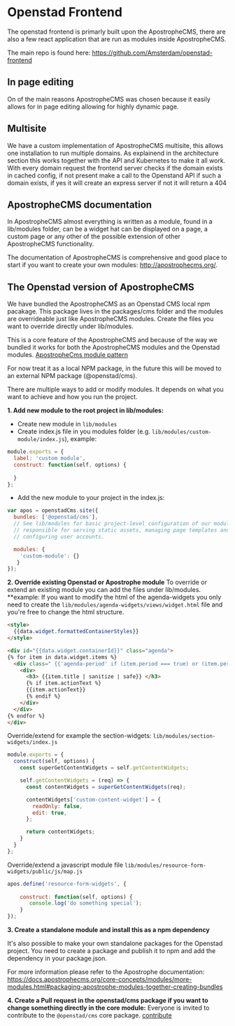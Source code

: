 # Openstad Frontend
The openstad frontend is primarly built upon the ApostropheCMS, there are also a few react application that are run as modules inside ApostropheCMS.

The main repo is found here: https://github.com/Amsterdam/openstad-frontend

## In page editing
On of the main reasons ApostropheCMS was chosen because it easily allows for in page editing allowing for highly dynamic page.


## Multisite
We have a custom implementation of ApostropheCMS multisite, this allows one installation to run multiple domains. As explainend in the architecture section this works together with the API and Kubernetes to make it all work. With every domain request the frontend server checks if the domain exists in cached config, if not present make a call to the Openstand API if such a domain exists, if yes it will create an express server if not it will return a 404

## ApostropheCMS documentation
In ApostropheCMS almost everything is written as a module, found in a lib/modules folder, can be a widget hat can be displayed on a page, a custom page or any other of the possible extension of other ApostropheCMS functionality.

The documentation of ApostropheCMS is comprehensive and good place to start if you want to create your own modules: http://apostrophecms.org/.


## The Openstad version of ApostropheCMS
We have bundled the ApostropheCMS as an Openstad CMS local npm pacakage. This package lives in the packages/cms folder and the modules are overrideable just like ApostropheCMS modules. Create the files you want to override directly under lib/modules.

This is a core feature of the ApostropheCMS and because of the way we bundled it works for both the ApostropheCMS modules and the Openstad modules. [ApostropheCms module pattern](https://docs.apostrophecms.org/core-concepts/technical-overview.html#apostrophe-s-module-pattern-inheritance-and-moog)

For now  treat it as a local NPM package, in the future this will be moved to an external NPM package (@openstad/cms).

There are multiple ways to add or modify modules. It depends on what you want to achieve and how you run the project.  

**1. Add new module to the root project in lib/modules:**
- Create new module in `lib/modules`
- Create index.js file in you modules folder (e.g. `lib/modules/custom-module/index.js`), example:
```js
module.exports = {  
  label: 'custom module',
  construct: function(self, options) {
    
  }
};
```
- Add the new module to your project in the index.js:
```js
var apos = openstadCms.site({
  bundles: ['@openstad/cms'],
  // See lib/modules for basic project-level configuration of our modules
  // responsible for serving static assets, managing page templates and
  // configuring user accounts.

  modules: { 
    'custom-module': {}
   }
});
```

**2. Override existing Openstad or Apostrophe module**
To override or extend an existing module you can add the files under lib/modules. 
**example:
If you want to modify the html of the agenda-widgets you only need to create the `lib/modules/agenda-widgets/views/widget.html` file and you're free to change the html structure.
```html
<style>
  {{data.widget.formattedContainerStyles}}
</style>

<div id="{{data.widget.containerId}}" class="agenda">
{% for item in data.widget.items %}
  <div class=" {{'agenda-period' if (item.period === true) or (item.period === 'period') else 'agenda-day' }}">
    <div>
      <h3> {{item.title | sanitize | safe}} </h3>
      {% if item.actionText %}
      {{item.actionText}}
      {% endif %}
    </div>
  </div>
{% endfor %}
</div>
``` 

Override/extend for example the section-widgets: `lib/modules/section-widgets/index.js`
```js
module.exports = {
  construct(self, options) {
    const superGetContentWidgets = self.getContentWidgets;

    self.getContentWidgets = (req) => {
      const contentWidgets = superGetContentWidgets(req);

      contentWidgets['custom-content-widget'] = {
        readOnly: false,
        edit: true,
      };

      return contentWidgets;
    }
  }
};

```

Override/extend a javascript module file `lib/modules/resource-form-widgets/public/js/map.js`
```js
apos.define('resource-form-widgets', {
    
    construct: function(self, options) {
       console.log('do something special');
    }
});
```

**3. Create a standalone module and install this as a npm dependency**

It's also possible to make your own standalone packages for the Openstad project. You need to create a package and publish it to npm and add the dependency in your package.json.

For more information please refer to the Apostrophe documentation: https://docs.apostrophecms.org/core-concepts/modules/more-modules.html#packaging-apostrophe-modules-together-creating-bundles


**4. Create a Pull request in the openstad/cms package if you want to change something directly in the core module:**
Everyone is invited to contribute to the `@openstad/cms` core package. [contribute](/technical/contributing.md)
